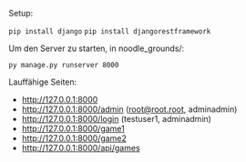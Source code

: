 Setup:

```pip install django```
```pip install djangorestframework```

Um den Server zu starten, in noodle_grounds/:

```py manage.py runserver 8000```

Lauffähige Seiten:

- http://127.0.0.1:8000
- http://127.0.0.1:8000/admin (root@root.root, adminadmin)
- http://127.0.0.1:8000/login (testuser1, adminadmin)
- http://127.0.0.1:8000/game1
- http://127.0.0.1:8000/game2
- http://127.0.0.1:8000/api/games
